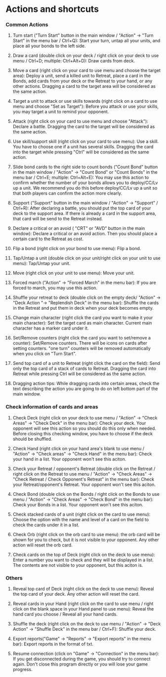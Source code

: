 # Actions and shortcuts

### Common Actions

1. Turn start ("Turn Start" button in the main window / "Action" → "Turn Start" in the menu bar / Ctrl+Q): Start your turn, untap all your units, and place all your bonds to the left side.

2. Draw a card (double click on your deck / right click on your deck to use menu / Ctrl+D; multiple: Ctrl+Alt+D): Draw cards from deck.

3. Move a card (right click on your card to use menu and choose the target area): Deploy a unit, send a killed unit to Retreat, place a card in the Bonds, add cards from your deck or the Retreat to your hand, or any other actions. Dragging a card to the target area will be considered as the same action.

4. Target a unit to attack or use skills towards (right click on a card to use menu and choose "Set as Target"): Before you attack or use your skills, you may target a unit to remind your opponent.

5. Attack (right click on your card to use menu and choose "Attack"): Declare a battle. Dragging the card to the target will be considered as the same action.

6. Use skill/support skill (right click on your card to use menu): Use a skill. You have to choose one if a unit has several skills. Dragging the card into the target while pressing "Ctrl" will be considered as the same action.

7. Slide bond cards to the right side to count bonds ("Count Bond" button in the main window / "Action" → "Count Bond" or "Count Bonds" in the menu bar / Ctrl+E; multiple: Ctrl+Alt+E): You may use this action to confirm whether the number of your bonds allows you to deploy/CC/Lv up a unit. We recommend you do this before deploy/CC/Lv up a unit so that both players can confirm the action more clearly.

8. Support ("Support" button in the main window / "Action" → "Support" / Ctrl+R): After declaring a battle, you should put the top card of your deck to the support area. If there is already a card in the support area, that card will be send to the Retreat instead.

9. Declare a critical or an avoid ( "CRT" or "AVD" button in the main window): Declare a critical or an avoid action. Then you should place a certain card to the Retreat as cost.

10. Flip a bond (right click on your bond to use menu): Flip a bond.

11. Tap/Untap a unit (double click on your unit/right click on your unit to use menu): Tap/Untap your unit.

12. Move (right click on your unit to use menu): Move your unit.

13. Forced march ("Action" → "Forced March" in the menu bar): If you are forced to march, you may use this action.

14. Shuffle your retreat to deck (double click on the empty deck/ "Action" → "Deck Action "→ "Replendish Deck" in the menu bar): Shuffle the cards in the Retreat and put them in deck when your deck becomes empty.

15. Change main character (right click the card you want to make it your main character): Set the target card as main character. Current main character has a marker card under it.

16. Set/Remove counters (right click the card you want to set/remove a counter): Set/Remove counters. There will be icons on cards after setting counters. "one turn" counters will be removed automatically when you click on "Turn Start".

17. Send top card of a unit to Retreat (right click the card on the field): Send only the top card of a stack of cards to Retreat. Dragging the card into Retreat while pressing Ctrl will be considered as the same action.

18. Dragging action tips: While dragging cards into certain areas, check the text describing the action you are going to do on left bottom part of the main window.


### Check information of cards and areas

1.  Check Deck (right click on your deck to use menu / "Action" → "Check Areas" → "Check Deck" in the menu bar): Check your deck. Your opponent will see this action so you should do this only when needed. Before closing this checking window, you have to choose if the deck should be shuffled.

2.  Check Hand (right click on your hand area's blank to use menu / "Action" → "Check areas" → "Check Hand" in the menu bar): Check your hand in a list. Your opponent won't see this aciton.

3.  Check your Retreat / opponent's Retreat (double click on the Retreat / right click on the Retreat to use menu / "Action" → "Check Areas" → "Check Retreat / Check Opponent's Retreat" in the menu bar): Check your Retreat/opponent's Retreat. Your opponent won't see this aciton.

4.  Check Bond (double click on the Bonds / right click on the Bonds to use menu / "Action" → "Check Areas" → "Check Bond" in the menu bar): Check your Bonds in a list. Your opponent won't see this aciton.

5. Check stacked cards of a unit (right click on the card to use menu): Choose the option with the name and level of a card on the field to check the cards under it in a list.

6. Check Orb (right click on the orb card to use menu): the orb card will be shown for you to check, but it is not visible to your opponent. Any other action will reset the orb card.

7. Check cards on the top of Deck (right click on the deck to use menu): Enter a number you want to check and they will be displayed in a list. The contents are not visible to your opponent, but this aciton is.

### Others

1. Reveal top card of Deck (right click on the deck to use menu): Reveal the top card of your deck. Any other action will reset the card.

2. Reveal cards in your Hand (right click on the card to use menu / right click on the blank space in your Hand panel to use menu): Reveal the hand card you choose / Reveal all your hand cards.

3. Shuffle the deck (right click on the deck to use menu / "Action" → "Deck Action" →  "Shuffle Deck" in the menu bar / Ctrl+F): Shuffle your deck.

4. Export reports("Game" → "Reports" → "Export reports" in the menu bar): Export reports in the format of txt.

5. Resume connection (click on "Game" → "Connection" in the menu bar): If you get disconnected during the game, you should try to connect again. Don't close this program directly or you will lose your game progress.

